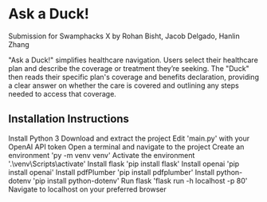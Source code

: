 # Ask a Duck!
Submission for Swamphacks X by Rohan Bisht, Jacob Delgado, Hanlin Zhang

"Ask a Duck!" simplifies healthcare navigation. Users select their healthcare plan and describe the coverage or treatment they’re seeking. The "Duck" then reads their specific plan's coverage and benefits declaration, providing a clear answer on whether the care is covered and outlining any steps needed to access that coverage.

## Installation Instructions
Install Python 3
Download and extract the project
Edit 'main.py' with your OpenAI API token
Open a terminal and navigate to the project
Create an environment 'py -m venv venv'
Activate the environment '.\venv\Scripts\activate'
Install flask 'pip install flask'
Install openai 'pip install openai'
Install pdfPlumber 'pip install pdfplumber'
Install python-dotenv 'pip install python-dotenv'
Run flask 'flask run -h localhost -p 80'
Navigate to localhost on your preferred browser
